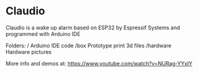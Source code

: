 # Claudio
Claudio is a wake up alarm based on ESP32 by Espressif Systems and programmed with Arduino IDE

Folders:
/          Arduino IDE code
/box       Prototype print 3d files
/hardware  Hardware pictures



More info and demos at: https://www.youtube.com/watch?v=NURag-YYxIY



